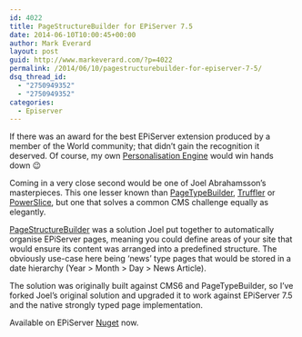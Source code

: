 ```yaml
---
id: 4022
title: PageStructureBuilder for EPiServer 7.5
date: 2014-06-10T10:00:45+00:00
author: Mark Everard
layout: post
guid: http://www.markeverard.com/?p=4022
permalink: /2014/06/10/pagestructurebuilder-for-episerver-7-5/
dsq_thread_id:
  - "2750949352"
  - "2750949352"
categories:
  - Episerver
---
```

If there was an award for the best EPiServer extension produced by a member of the World community; that didn&#8217;t gain the recognition it deserved. Of course, my own <a title="EPiServer Personalization Engine" href="http://www.markeverard.com/2011/05/13/episerver-personalization-engine/" target="_blank">Personalisation Engine</a> would win hands down 😉

Coming in a very close second would be one of Joel Abrahamsson&#8217;s masterpieces. This one lesser known than <a title="Page Type Builder is an open source extension for EPiServer CMS version 5 and 6" href="http://joelabrahamsson.com/tag/page-type-builder/" target="_blank">PageTypeBuilder</a>, <a title="Truffler has been renamed to EPiServer Find" href="http://joelabrahamsson.com/introducing-truffler-advanced-search-made-easy/" target="_blank">Truffler</a> or <a title="PowerSlice - List and create content easily" href="http://joelabrahamsson.com/powerslice/" target="_blank">PowerSlice</a>, but one that solves a common CMS challenge equally as elegantly.

<a title="Automatically organize EPiServer pages " href="http://joelabrahamsson.com/automatically-organize-episerver-pages/" target="_blank">PageStructureBuilder</a> was a solution Joel put together to automatically organise EPiServer pages, meaning you could define areas of your site that would ensure its content was arranged into a predefined structure. The obviously use-case here being &#8216;news&#8217; type pages that would be stored in a date hierarchy (Year > Month > Day > News Article).

The solution was originally built against CMS6 and PageTypeBuilder, so I&#8217;ve forked Joel&#8217;s original solution and upgraded it to work against EPiServer 7.5 and the native strongly typed page implementation.

Available on EPiServer <a title="PageStructureBuilder on the EPiServer Nuget feed" href="http://nuget.episerver.com/en/OtherPages/Package/?packageId=PageStructureBuilder" target="_blank">Nuget</a> now.

&nbsp;
